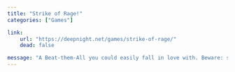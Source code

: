 ```yaml
---
title: "Strike of Rage!"
categories: ["Games"]

link:
    url: "https://deepnight.net/games/strike-of-rage/"
    dead: false

message: "A Beat-them-All you could easily fall in love with. Beware: stage 4 is hardcore!"
---
```

